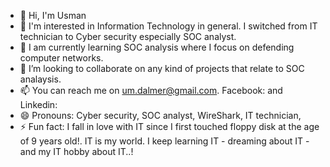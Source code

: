 - 👋 Hi, I'm Usman 
- 👀 I'm interested in Information Technology in general. I switched from IT technician to Cyber security especially SOC analyst. 
- 🌱 I am currently learning SOC analysis where I focus on defending computer networks.  
- 💞️ I’m looking to collaborate on any kind of projects that relate to SOC analaysis. 
- 📫 You can reach  me on um.dalmer@gmail.com. Facebook: and Linkedin: 
- 😄 Pronouns: Cyber security, SOC analyst, WireShark, IT technician,
- ⚡ Fun fact: I fall in love with IT since I first touched floppy disk at the age of 9 years old!. IT is my world. I keep learning IT - dreaming about IT - and my IT hobby about IT..!


<!---
UM-dalmer/UM-dalmer is a ✨ special ✨ repository because its `README.md` (this file) appears on your GitHub profile.
You can click the Preview link to take a look at your changes.
--->
